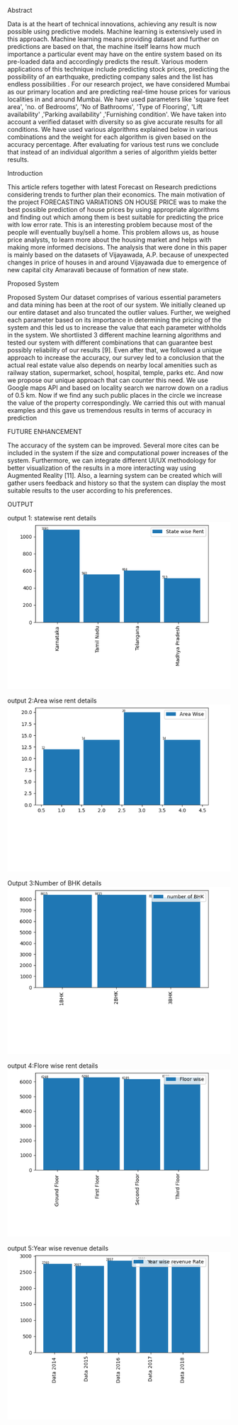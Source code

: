  Abstract
 
 Data is at the heart of technical innovations, achieving any result is now possible using predictive models. Machine learning is extensively used in this approach. Machine learning means providing  dataset and further on predictions are based on that, the machine itself learns how much importance a particular event may have on the entire system based on its pre-loaded data and accordingly predicts the result. Various modern applications of this technique include predicting stock prices, predicting the possibility of an earthquake, predicting company sales and the list has endless possibilities . For our research project, we have considered Mumbai as our primary location and are predicting real-time house prices for various localities in and around Mumbai. We have used parameters like 'square feet area', 'no. of Bedrooms', 'No of Bathrooms', 'Type of Flooring', 'Lift availability' ,'Parking availability' ,'Furnishing condition'. We have taken into account a verified dataset with diversity so as give accurate results for all conditions. We have used various algorithms explained below in various combinations and the weight for each algorithm is given based on the accuracy percentage. After evaluating for various test runs we conclude that instead of an individual algorithm a series of algorithm yields better results.
 
 
 
 Introduction

This article refers together with latest Forecast on Research predictions considering trends to further plan their economics. The main motivation of the project FORECASTING VARIATIONS ON HOUSE PRICE was to make the best possible prediction of house prices by using appropriate algorithms and finding out which among them is best suitable for predicting the price with low error rate. This is an interesting problem because most of the people will eventually buy/sell a home. This problem allows us, as house price analysts, to learn more about the housing market and helps with making more informed decisions. The analysis that were done in this paper is mainly based on the datasets of Vijayawada, A.P. because of unexpected changes in price of houses in and around Vijayawada due to emergence of new capital city Amaravati because of formation of new state.


Proposed System 

Proposed System Our dataset comprises of various essential parameters and data mining has been at the root of our system. We initially cleaned up our entire dataset and also truncated the outlier values. Further, we weighed each parameter based on its importance in determining the pricing of the system and this led us to increase the value that each parameter withholds in the system. We shortlisted 3 different machine learning algorithms and tested our system with different combinations that can guarantee best possibly reliability of our results [9]. Even after that, we followed a unique approach to increase the accuracy, our survey led to a conclusion that the actual real estate value also depends on nearby local amenities such as railway station, supermarket, school, hospital, temple, parks etc. And now we propose our unique approach that can counter this need. We use Google maps API and based on locality search we narrow down on a radius of 0.5 km. Now if we find any such public places in the circle we increase the value of the property correspondingly. We carried this out with manual examples and this gave us tremendous results in terms of accuracy in prediction


 FUTURE ENHANCEMENT 

The accuracy of the system can be improved. Several more cites can be included in the system if the size and computational power increases of the system. Furthermore, we can integrate different UI/UX methodology for better visualization of the results in a more interacting way using Augmented Reality [11]. Also, a learning system can be created which will gather users feedback and history so that the system can display the most suitable results to the user according to his preferences.



OUTPUT


output 1: statewise rent details
![](https://github.com/Pooja96SS1/House-price-prediction/blob/main/Figure_1.png)


output 2:Area wise rent details
![](https://github.com/Pooja96SS1/House-price-prediction/blob/main/Figure_2.png)


Output 3:Number of BHK details
![](https://github.com/Pooja96SS1/House-price-prediction/blob/main/Figure_3.png)


output 4:Flore wise rent details
![](https://github.com/Pooja96SS1/House-price-prediction/blob/main/Figure_4.png)


output 5:Year wise revenue details
![](https://github.com/Pooja96SS1/House-price-prediction/blob/main/Figure_5.png)
